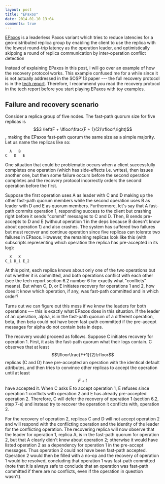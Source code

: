```yaml
---
layout: post
title: "EPaxos"
date: 2014-01-10 13:04
comments: true
---
```


[EPaxos](https://github.com/efficient/epaxos)
is a leaderless Paxos variant which tries to reduce latencies for
a geo-distributed replica group by enabling the client to use the
replica with the lowest round-trip latency as the operation leader, and
optimistically skipping a round of replica communication by
inter-operation conflict detection

Instead of explaining EPaxos in this post, I will go over an example of how the
recovery protocol works. This example confused me for a while since it is not
actually addressed in the SOSP'13 paper --- the full recovery protocol is in the
[tech report](http://www.pdl.cmu.edu/PDL-FTP/associated/CMU-PDL-13-111.pdf).
Therefore, I recommend you read the recovery protocol in the tech report before
you start playing EPaxos with toy examples.

## Failure and recovery scenario

Consider a replica group of five nodes. The fast-path quorum size for five
replicas is $$3 \left(F + \lfloor\frac{F + 1}{2}\rfloor\right)$$, making the EPaxos fast-path quorum the
same size as a simple majority. Let us name the replicas like so:

```
  A   B
C   D   E
```

One situation that could be problematic occurs when a client successfully
completes one operation (which has side-effects i.e. writes), then issues
another one, but then some failure occurs before the second operation completes
and the recovery protocol incorrectly orders the second operation before the
first.

Suppose the first operation uses A as leader with C and D making up the other
fast-path quorum members while the second operation uses B as leader with D and
E as quorum members. Furthermore, let's say that A fast-path commits operation
1, responding success to the client but crashing right before it sends "commit"
messages to C and D. Then, B sends pre-accepts to D and E (without operation 1
in the deps because B doesn't know about operation 1) and also crashes. The
system has suffered two failures but must recover and continue operation since
five replicas can tolerate two failures in EPaxos. However, the remaining
replicas look like this (with subscripts representing which operation the
replica has pre-accepted in its log):

```
  X   X
C_1 D_1 E_2
```

At this point, each replica knows about only one of the two operations but not
whether it is committed, and both operations conflict with each other (see the
tech report section 6.2 number 6 for exactly what "conflicts" means). But when
C, D, or E initiates recovery for operations 1 and 2, how does it know which
operation, if any, was fast-path committed and in which order?

Turns out we can figure out this mess if we know the leaders for both
operations --- this is exactly what EPaxos does in this situation. If the leader
of an operation, alpha, is in the fast-path quorum of a different operation,
beta, then beta could not have been fast-path committed if the pre-accept
messages for alpha do not contain beta in deps.

The recovery would proceed as follows. Suppose C initiates recovery for
operation 1. First, it asks the fast-path quorum what their logs contain. C
observes that at least $$\lfloor\frac{F+1}{2}\rfloor$$ replicas (C and D) have pre-accepted an
operation with the identical default attributes, and then tries to convince
other replicas to accept the operation until at least $$F + 1$$ have accepted it.
When C asks E to accept operation 1, E refuses since operation 1 conflicts with
operation 2 and E has already pre-accepted operation 2. Therefore, C will defer
the recovery of operation 1 (section 6.2, step 7-e) and instead try to recover
the operation it conflicts with, operation 2.

For the recovery of operation 2, replicas C and D will not accept operation 2
and will respond with the conflicting operation and the identity of the leader
for the conflicting operation. The recovering replica will now observe that the
leader for operation 1, replica A, is in the fast-path quorum for operation 2,
but that A clearly didn't know about operation 2; otherwise it would have
listed operation 2 as a dependency for operation 1 in the pre-accept messages.
Thus operation 2 could not have been fast-path accepted. Operation 2 would then
be filled with a no-op and the recovery of operation 1 would be resolved,
concluding that operation 1 was fast-path committed (note that it is always
safe to conclude that an operation was fast-path committed if there are no
conflicts, even if the operation in question wasn't).
